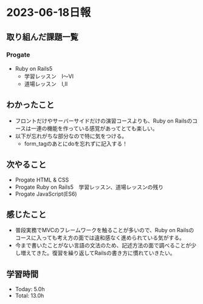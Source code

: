 # 2023-06-18日報

## 取り組んだ課題一覧
### Progate
* Ruby on Rails5　
  * 学習レッスン　I〜VI
  * 道場レッスン　I,II

## わかったこと
* フロントだけやサーバーサイドだけの演習コースよりも、Ruby on Railsのコースは一連の機能を作っている感覚があってとても楽しい。
* 以下が忘れがちな部分なので特に気をつける。
  * form_tagのあとにdoを忘れずに記入する！

## 次やること
* Progate HTML & CSS
* Progate Ruby on Rails5　学習レッスン、道場レッスンの残り
* Progate JavaScript(ES6)

## 感じたこと
* 普段実務でMVCのフレームワークを触ることが多いので、Ruby on Railsのコースに入っても考え方の面では違和感なく進められている気がする。
* 今まで書いたことがない言語の文法のため、記述方法の面で調べることが少し増えてきた。復習を繰り返してRailsの書き方に慣れていきたい。

## 学習時間
* Today: 5.0h
* Total: 13.0h
